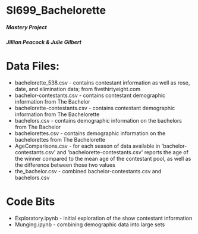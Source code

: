# SI699_Bachelorette
##### Mastery Project
##### Jillian Peacock & Julie Gilbert


# Data Files:
* bachelorette_538.csv - contains contestant information as well as rose, date, and elimination data; from fivethirtyeight.com
* bachelor-contestants.csv - contains contestant demographic information from The Bachelor
* bachelorette-contestants.csv - contains contestant demographic information from The Bachelorette
* bachelors.csv - contains demographic information on the bachelors from The Bachelor
* bachelorettes.csv - contains demographic information on the bachelorettes from The Bachelorette
* AgeComparisons.csv - for each season of data available in 'bachelor-contestants.csv' and 'bachelorette-contestants.csv' reports the age of the winner compared to the mean age of the contestant pool, as well as the difference between those two values
* the_bachelor.csv - combined bachelor-contestants.csv and bachelors.csv


# Code Bits
* Exploratory.ipynb - initial exploration of the show contestant information
* Munging.ipynb - combining demographic data into large sets
